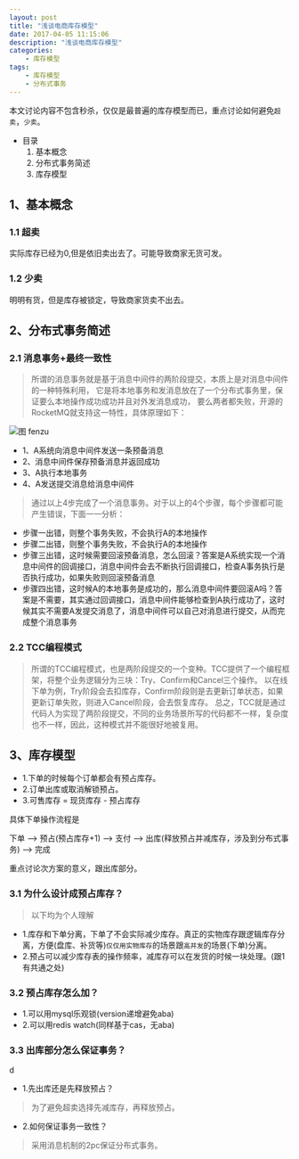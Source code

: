 ```yaml
---
layout: post
title: "浅谈电商库存模型"
date: 2017-04-05 11:15:06 
description: "浅谈电商库存模型"
categories: 
    - 库存模型
tags:
    - 库存模型
    - 分布式事务
---
```


本文讨论内容不包含秒杀，仅仅是最普遍的库存模型而已，重点讨论如何避免`超卖`，`少卖`。

- 目录
    1) 基本概念
    2) 分布式事务简述
    3) 库存模型

<!--more-->

## 1、基本概念

### 1.1 超卖

  实际库存已经为0,但是依旧卖出去了。可能导致商家无货可发。
  
### 1.2 少卖
  
  明明有货，但是库存被锁定，导致商家货卖不出去。
  
## 2、分布式事务简述
  
### 2.1 消息事务+最终一致性
  
> 所谓的消息事务就是基于消息中间件的两阶段提交，本质上是对消息中间件的一种特殊利用，
它是将本地事务和发消息放在了一个分布式事务里，保证要么本地操作成功成功并且对外发消息成功，
要么两者都失败，开源的RocketMQ就支持这一特性，具体原理如下：

![图 fenzu](/img/blog/kucun/msg2pc.png)

- 1、A系统向消息中间件发送一条预备消息
- 2、消息中间件保存预备消息并返回成功
- 3、A执行本地事务
- 4、A发送提交消息给消息中间件

> 通过以上4步完成了一个消息事务。对于以上的4个步骤，每个步骤都可能产生错误，下面一一分析：

- 步骤一出错，则整个事务失败，不会执行A的本地操作
- 步骤二出错，则整个事务失败，不会执行A的本地操作
- 步骤三出错，这时候需要回滚预备消息，怎么回滚？答案是A系统实现一个消息中间件的回调接口，消息中间件会去不断执行回调接口，检查A事务执行是否执行成功，如果失败则回滚预备消息
- 步骤四出错，这时候A的本地事务是成功的，那么消息中间件要回滚A吗？答案是不需要，其实通过回调接口，消息中间件能够检查到A执行成功了，这时候其实不需要A发提交消息了，消息中间件可以自己对消息进行提交，从而完成整个消息事务

### 2.2 TCC编程模式

> 所谓的TCC编程模式，也是两阶段提交的一个变种。TCC提供了一个编程框架，将整个业务逻辑分为三块：Try、Confirm和Cancel三个操作。
以在线下单为例，Try阶段会去扣库存，Confirm阶段则是去更新订单状态，如果更新订单失败，则进入Cancel阶段，会去恢复库存。
总之，TCC就是通过代码人为实现了两阶段提交，不同的业务场景所写的代码都不一样，复杂度也不一样，因此，这种模式并不能很好地被复用。

## 3、库存模型

- 1.下单的时候每个订单都会有预占库存。
- 2.订单出库或取消解锁预占。
- 3.可售库存 = 现货库存 - 预占库存

具体下单操作流程是

下单 --> 预占(预占库存+1) --> 支付 --> 出库(释放预占并减库存，涉及到分布式事务) --> 完成

重点讨论次方案的意义，跟出库部分。

### 3.1 为什么设计成预占库存？

> 以下均为个人理解

- 1.库存和下单分离，下单了不会实际减少库存。真正的实物库存跟逻辑库存分离，方便(盘库、补货等)`仅仅用实物库存`的场景跟`高并发`的场景(下单)分离。
- 2.预占可以减少库存表的操作频率，减库存可以在发货的时候一块处理。(跟1有共通之处)

### 3.2 预占库存怎么加？

- 1.可以用mysql乐观锁(version递增避免aba)
- 2.可以用redis watch(同样基于cas，无aba)

### 3.3 出库部分怎么保证事务？
d
- 1.先出库还是先释放预占？
> 为了避免超卖选择先减库存，再释放预占。

- 2.如何保证事务一致性？
> 采用消息机制的2pc保证分布式事务。